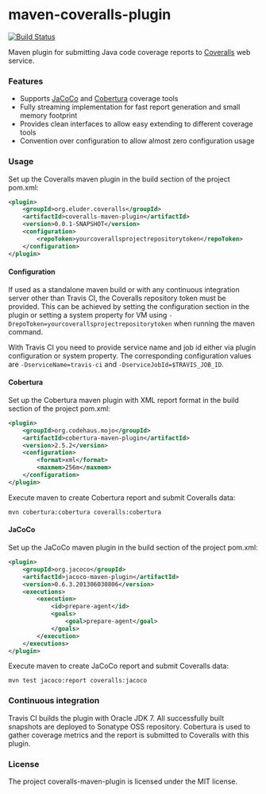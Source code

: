 maven-coveralls-plugin
======================

[![Build Status](https://travis-ci.org/trautonen/coveralls-maven-plugin.png?branch=master)](https://travis-ci.org/trautonen/coveralls-maven-plugin)

Maven plugin for submitting Java code coverage reports to [Coveralls](https://coveralls.io/) web
service.


### Features

* Supports [JaCoCo](http://www.eclemma.org/jacoco/trunk/doc/maven.html) and
  [Cobertura](http://mojo.codehaus.org/cobertura-maven-plugin/) coverage tools
* Fully streaming implementation for fast report generation and small memory footprint
* Provides clean interfaces to allow easy extending to different coverage tools
* Convention over configuration to allow almost zero configuration usage


### Usage

Set up the Coveralls maven plugin in the build section of the project pom.xml:

```xml
<plugin>
    <groupId>org.eluder.coveralls</groupId>
    <artifactId>coveralls-maven-plugin</artifactId>
    <version>0.0.1-SNAPSHOT</version>
    <configuration>
        <repoToken>yourcoverallsprojectrepositorytoken</repoToken>
    </configuration>
</plugin>
```

#### Configuration

If used as a standalone maven build or with any continuous integration server other than Travis
CI, the Coveralls repository token must be provided. This can be achieved by setting the
configuration section in the plugin or setting a system property for VM using
`-DrepoToken=yourcoverallsprojectrepositorytoken` when running the maven command.

With Travis CI you need to provide service name and job id either via plugin configuration or
system property. The corresponding configuration values are `-DserviceName=travis-ci` and
`-DserviceJobId=$TRAVIS_JOB_ID`.


#### Cobertura

Set up the Cobertura maven plugin with XML report format in the build section of the project
pom.xml:

```xml
<plugin>
    <groupId>org.codehaus.mojo</groupId>
    <artifactId>cobertura-maven-plugin</artifactId>
    <version>2.5.2</version>
    <configuration>
        <format>xml</format>
        <maxmem>256m</maxmem>
    </configuration>
</plugin>
```

Execute maven to create Cobertura report and submit Coveralls data:

```
mvn cobertura:cobertura coveralls:cobertura
```


#### JaCoCo

Set up the JaCoCo maven plugin in the build section of the project pom.xml:

```xml
<plugin>
    <groupId>org.jacoco</groupId>
    <artifactId>jacoco-maven-plugin</artifactId>
    <version>0.6.3.201306030806</version>
    <executions>
        <execution>
            <id>prepare-agent</id>
            <goals>
                <goal>prepare-agent</goal>
            </goals>
        </execution>
    </executions>
</plugin>
```

Execute maven to create JaCoCo report and submit Coveralls data:

```
mvn test jacoco:report coveralls:jacoco
```


### Continuous integration

Travis CI builds the plugin with Oracle JDK 7. All successfully built snapshots are deployed to
Sonatype OSS repository. Cobertura is used to gather coverage metrics and the report is submitted
to Coveralls with this plugin.


### License

The project coveralls-maven-plugin is licensed under the MIT license.
